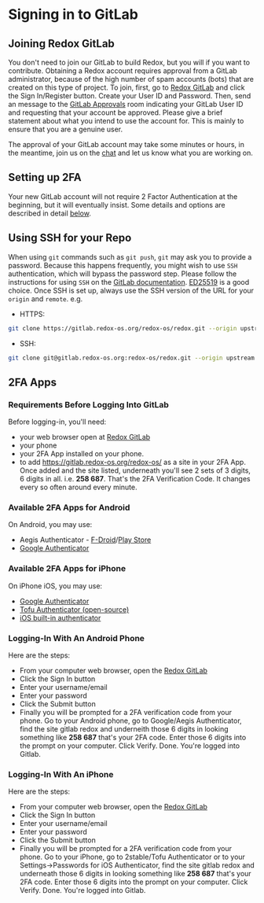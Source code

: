 # Signing in to GitLab

## Joining Redox GitLab

You don't need to join our GitLab to build Redox, but you will if you want to contribute. Obtaining a Redox account requires approval from a GitLab administrator, because of the high number of spam accounts (bots) that are created on this type of project. To join, first, go to [Redox GitLab](https://gitlab.redox-os.org/) and click the Sign In/Register button. Create your User ID and Password. Then, send an message to the [GitLab Approvals](https://matrix.to/#/#redox-gitlab:matrix.org) room indicating your GitLab User ID and requesting that your account be approved. Please give a brief statement about what you intend to use the account for. This is mainly to ensure that you are a genuine user.

The approval of your GitLab account may take some minutes or hours, in the meantime, join us on the [chat](./chat.md) and let us know what you are working on.

## Setting up 2FA

Your new GitLab account will not require 2 Factor Authentication at the beginning, but it will eventually insist. Some details and options are described in detail [below](#2fa-apps).

## Using SSH for your Repo

When using `git` commands such as `git push`, `git` may ask you to provide a password. Because this happens frequently, you might wish to use `SSH` authentication, which will bypass the password step. Please follow the instructions for using `SSH` on the [GitLab documentation](https://docs.gitlab.com/ee/user/ssh.html). [ED25519](https://docs.gitlab.com/ee/user/ssh.html#ed25519-ssh-keys) is a good choice. Once SSH is set up, always use the SSH version of the URL for your `origin` and `remote`. e.g.

  - HTTPS:

  ```sh
  git clone https://gitlab.redox-os.org/redox-os/redox.git --origin upstream --recursive
  ```

  - SSH:

  ```sh
  git clone git@gitlab.redox-os.org:redox-os/redox.git --origin upstream --recursive
  ```
  
## 2FA Apps

### Requirements Before Logging Into GitLab

Before logging-in, you'll need:
 - your web browser open at [Redox GitLab](https://gitlab.redox-os.org/redox-os/)
 - your phone
 - your 2FA App installed on your phone.
 - to add https://gitlab.redox-os.org/redox-os/ as a site in your 2FA App.  Once added and the site listed, underneath you'll see 2 sets of 3 digits, 6 digits in all. i.e. **258 687**. That's the 2FA Verification Code.  It changes every so often around every minute.

### Available 2FA Apps for Android
 
 On Android, you may use:
 - Aegis Authenticator - [F-Droid](https://f-droid.org/en/packages/com.beemdevelopment.aegis)/[Play Store](https://play.google.com/store/apps/details?id=com.beemdevelopment.aegis)
 - [Google Authenticator](https://play.google.com/store/apps/details?id=com.google.android.apps.authenticator2&hl=en_CA&gl=US)

### Available 2FA Apps for iPhone

 On iPhone iOS, you may use:
  - [Google Authenticator](https://apps.apple.com/us/app/google-authenticator/id388497605)
  - [Tofu Authenticator (open-source)](https://apps.apple.com/us/app/tofu-authenticator/id1082229305)
  - [iOS built-in authenticator](https://support.apple.com/guide/iphone/automatically-fill-in-verification-codes-ipha6173c19f/ios)
 
### Logging-In With An Android Phone

Here are the steps:
 - From your computer web browser, open the [Redox GitLab](https://gitlab.redox-os.org/redox-os/)
 - Click the Sign In button
 - Enter your username/email
 - Enter your password
 - Click the Submit button
 - Finally you will be prompted for a 2FA verification code from your phone. Go to your Android phone, go to Google/Aegis Authenticator, find the site gitlab redox and underneith those 6 digits in looking something like **258 687** that's your 2FA code.  Enter those 6 digits into the prompt on your computer.  Click Verify.  Done.  You're logged into Gitlab.
 
### Logging-In With An iPhone

Here are the steps:
 - From your computer web browser, open the [Redox GitLab](https://gitlab.redox-os.org/redox-os/)
 - Click the Sign In button
 - Enter your username/email
 - Enter your password
 - Click the Submit button
 - Finally you will be prompted for a 2FA verification code from your phone. Go to your iPhone, go to 2stable/Tofu Authenticator or to your Settings->Passwords for iOS Authenticator, find the site gitlab redox and underneath those 6 digits in looking something like **258 687** that's your 2FA code.  Enter those 6 digits into the prompt on your computer.  Click Verify.  Done.  You're logged into Gitlab.
